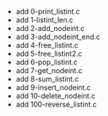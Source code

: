 - add 0-print_listint.c
- add 1-listint_len.c
- add 2-add_nodeint.c
- add 3-add_nodeint_end.c
- add 4-free_listint.c
- add 5-free_listint2.c
- add 6-pop_listint.c
- add 7-get_nodeint.c
- add 8-sum_listint.c
- add 9-insert_nodeint.c
- add 10-delete_nodeint.c
- add 100-reverse_listint.c


